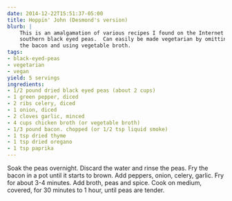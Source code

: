 ```yaml
---
date: 2014-12-22T15:51:37-05:00
title: Hoppin' John (Desmond's version)
blurb: |
    This is an amalgamation of various recipes I found on the Internet for 
    southern black eyed peas.  Can easily be made vegetarian by omitting 
    the bacon and using vegetable broth.
tags:
- black-eyed-peas
- vegetarian
- vegan
yield: 5 servings
ingredients:
- 1/2 pound dried black eyed peas (about 2 cups)
- 1 green pepper, diced
- 2 ribs celery, diced
- 1 onion, diced
- 2 cloves garlic, minced
- 4 cups chicken broth (or vegetable broth)
- 1/3 pound bacon. chopped (or 1/2 tsp liquid smoke)
- 1 tsp dried thyme
- 1 tsp dried oregano
- 1 tsp paprika
---
```


Soak the peas overnight.  Discard the water and rinse the peas. Fry the
bacon in a pot until it starts to brown.  Add peppers, onion, celery,
garlic.  Fry for about 3-4 minutes.  Add broth, peas and spice. Cook on
medium, covered, for 30 minutes to 1 hour, until peas are tender.
